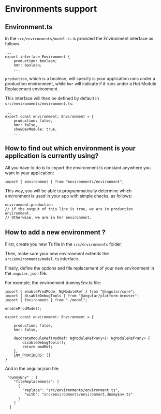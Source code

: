 # Environments support 

## Environment.ts

In the `src/environments/model.ts` is provided the Environment interface as follows

```
...
export interface Environment {
	production: boolean;
	hmr: boolean;
	...
```

`production`, which is a boolean, will specify is your application runs under a production environment, 
while `hmr` will indicate if it runs under a Hot Module Replacement environment. 

This interface will then be defined by default in `src/environments/environment.ts`: 
```
...
export const environment: Environment = {
	production: false,
	hmr: false,
	showDevModule: true,
	...
```

## How to find out which environment is your application is currently using? 

All you have to do is to import the environment.ts constant anywhere you want in your application: 
```
import { environment } from "environments/environment";
```

This way, you will be able to programmatically determine which environment is used in your app
with simple checks, as follows: 

```
environment.production 
// if the output of this line is true, we are in production environment. 
// Otherwise, we are in hmr environment. 
```

## How to add a new environment ?

First, create you new Ts file in the `src/environments` folder. 

Then, make sure your new environment extends the `src/environments/model.ts` interface.

Finally, define the options and file replacement of your new environment in the `angular.json` file. 

For exemple, the environment.dummyEnv.ts file: 

````
import { enableProdMode, NgModuleRef } from "@angular/core";
import { disableDebugTools } from "@angular/platform-browser";
import { Environment } from "./model";

enableProdMode();

export const environment: Environment = { 
	
	production: false,
	hmr: false,

	decorateModuleRef(modRef: NgModuleRef<any>): NgModuleRef<any> {
		disableDebugTools();
		return modRef;
	},
	ENV_PROVIDERS: []
}
````

And in the angular.json file: 

````
 "dummyEnv" : {
    "fileReplacements": [
      {
        "replace": "src/environments/environment.ts",
         "with": "src/environments/environment.dummyEnv.ts"
      }
    ]
  }
````